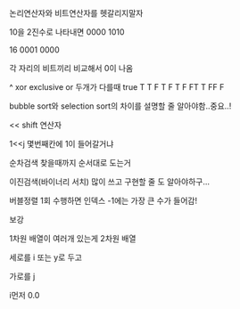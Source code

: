 논리연산자와 비트연산자를 헷갈리지말자

10을 2진수로 나타내면 0000 1010

16 0001 0000

각 자리의 비트끼리 비교해서 0이 나옴

^ xor exclusive or 두개가 다를때 true T T F  T F T  F FT T FF F

bubble sort와 selection sort의 차이를 설명할 줄 알아야함..중요..! 

<< shift 연산자

1<<j 몇번째칸에 1이 들어갈거냐

순차검색 찾을때까지 순서대로 도는거

이진검색(바이너리 서치) 많이 쓰고 구현할 줄 도 알아야하구...

버블정렬 1회 수행하면 인덱스 -1에는 가장 큰 수가 들어감!



보강

1차원 배열이 여러개 있는게 2차원 배열

세로를 i 또는 y로 두고 

가로를 j 

i먼저 0.0 

